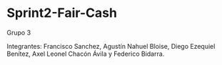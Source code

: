 # Sprint2-Fair-Cash

Grupo 3

Integrantes: Francisco Sanchez, Agustín Nahuel Bloise, Diego Ezequiel Benítez, Axel Leonel Chacón Ávila y Federico Bidarra.